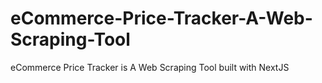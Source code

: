# eCommerce-Price-Tracker-A-Web-Scraping-Tool
eCommerce Price Tracker is A Web Scraping Tool built with NextJS
